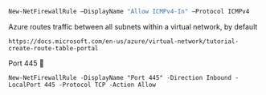 ```sh
New-NetFirewallRule –DisplayName "Allow ICMPv4-In" –Protocol ICMPv4
```

Azure routes traffic between all subnets within a virtual network, by default

```
https://docs.microsoft.com/en-us/azure/virtual-network/tutorial-create-route-table-portal
```
Port 445 🦖
```
New-NetFirewallRule -DisplayName "Port 445" -Direction Inbound -LocalPort 445 -Protocol TCP -Action Allow
```
